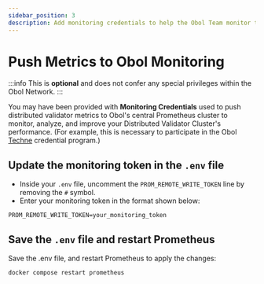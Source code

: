 ```yaml
---
sidebar_position: 3
description: Add monitoring credentials to help the Obol Team monitor the health of your cluster
---
```


# Push Metrics to Obol Monitoring

:::info
This is **optional** and does not confer any special privileges within the Obol Network.
:::

You may have been provided with **Monitoring Credentials** used to push distributed validator metrics to Obol's central Prometheus cluster to monitor, analyze, and improve your Distributed Validator Cluster's performance. (For example, this is necessary to participate in the Obol [Techne](https://squadstaking.com/techne) credential program.) 

## Update the monitoring token in the `.env` file  
- Inside your `.env` file, uncomment the `PROM_REMOTE_WRITE_TOKEN` line by removing the `#` symbol.  
- Enter your monitoring token in the format shown below:

```shell
PROM_REMOTE_WRITE_TOKEN=your_monitoring_token
```

## Save the `.env` file and restart Prometheus  
Save the .env file, and restart Prometheus to apply the changes:

```bash
docker compose restart prometheus
```
